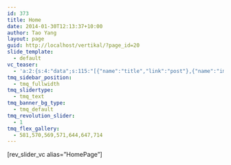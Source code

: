 ```yaml
---
id: 373
title: Home
date: 2014-01-30T12:13:37+10:00
author: Tao Yang
layout: page
guid: http://localhost/vertikal/?page_id=20
slide_template:
  - default
vc_teaser:
  - 'a:2:{s:4:"data";s:115:"[{"name":"title","link":"post"},{"name":"image","image":"featured","link":"none"},{"name":"text","mode":"excerpt"}]";s:7:"bgcolor";s:0:"";}'
tmq_sidebar_position:
  - tmq_fullwidth
tmq_slidertype:
  - tmq_text
tmq_banner_bg_type:
  - tmq_default
tmq_revolution_slider:
  - 1
tmq_flex_gallery:
  - 581,570,569,571,644,647,714
---
```

<div class="full-width-row" >
  <div class="container">
    <div class="wpb_row row" >
      <div class="vc_col-sm-12 wpb_column vc_column_container">
        <div class="wpb_wrapper">
          [rev_slider_vc alias=&#8221;HomePage&#8221;]
        </div>
      </div>
    </div>
  </div>
</div>